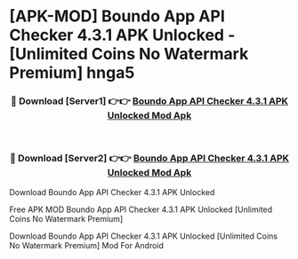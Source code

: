 # [APK-MOD] Boundo  App API Checker 4.3.1 APK Unlocked - [Unlimited Coins No Watermark Premium] hnga5



<div align="center">
<h3>🔴 Download [Server1] 👉👉 <a href="https://momento.my/?title=Boundo__App_API_Checker_4.3.1_APK_Unlocked">Boundo  App API Checker 4.3.1 APK Unlocked Mod Apk</a></h3><br>

<h3>🔴 Download [Server2] 👉👉 <a href="https://momento.my/?title=Boundo__App_API_Checker_4.3.1_APK_Unlocked">Boundo  App API Checker 4.3.1 APK Unlocked Mod Apk</a></h3>
</div>



Download Boundo  App API Checker 4.3.1 APK Unlocked 

Free APK MOD Boundo  App API Checker 4.3.1 APK Unlocked [Unlimited Coins No Watermark Premium]

Download Boundo  App API Checker 4.3.1 APK Unlocked [Unlimited Coins No Watermark Premium] Mod For Android
